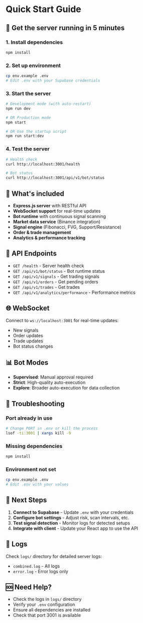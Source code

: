 # Quick Start Guide

## 🚀 Get the server running in 5 minutes

### 1. Install dependencies
```bash
npm install
```

### 2. Set up environment
```bash
cp env.example .env
# Edit .env with your Supabase credentials
```

### 3. Start the server
```bash
# Development mode (with auto-restart)
npm run dev

# OR Production mode
npm start

# OR Use the startup script
npm run start:dev
```

### 4. Test the server
```bash
# Health check
curl http://localhost:3001/health

# Bot status
curl http://localhost:3001/api/v1/bot/status
```

## 🔧 What's included

- **Express.js server** with RESTful API
- **WebSocket support** for real-time updates
- **Bot runtime** with continuous signal scanning
- **Market data service** (Binance integration)
- **Signal engine** (Fibonacci, FVG, Support/Resistance)
- **Order & trade management**
- **Analytics & performance tracking**

## 📡 API Endpoints

- `GET /health` - Server health check
- `GET /api/v1/bot/status` - Bot runtime status
- `GET /api/v1/signals` - Get trading signals
- `GET /api/v1/orders` - Get pending orders
- `GET /api/v1/trades` - Get trades
- `GET /api/v1/analytics/performance` - Performance metrics

## 🌐 WebSocket

Connect to `ws://localhost:3001` for real-time updates:
- New signals
- Order updates
- Trade updates
- Bot status changes

## 📊 Bot Modes

- **Supervised**: Manual approval required
- **Strict**: High-quality auto-execution
- **Explore**: Broader auto-execution for data collection

## 🚨 Troubleshooting

### Port already in use
```bash
# Change PORT in .env or kill the process
lsof -ti:3001 | xargs kill -9
```

### Missing dependencies
```bash
npm install
```

### Environment not set
```bash
cp env.example .env
# Edit .env with your values
```

## 🔗 Next Steps

1. **Connect to Supabase** - Update `.env` with your credentials
2. **Configure bot settings** - Adjust risk, scan intervals, etc.
3. **Test signal detection** - Monitor logs for detected setups
4. **Integrate with client** - Update your React app to use the API

## 📝 Logs

Check `logs/` directory for detailed server logs:
- `combined.log` - All logs
- `error.log` - Error logs only

## 🆘 Need Help?

- Check the logs in `logs/` directory
- Verify your `.env` configuration
- Ensure all dependencies are installed
- Check that port 3001 is available
